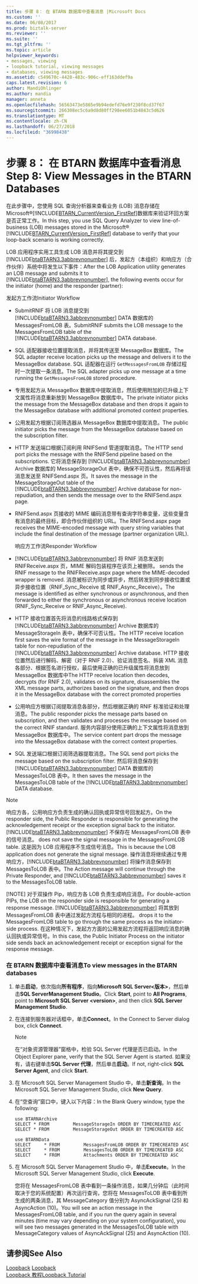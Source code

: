 ```yaml
---
title: 步骤 8： 在 BTARN 数据库中查看消息 |Microsoft Docs
ms.custom: ''
ms.date: 06/08/2017
ms.prod: biztalk-server
ms.reviewer: ''
ms.suite: ''
ms.tgt_pltfrm: ''
ms.topic: article
helpviewer_keywords:
- messages, viewing
- loopback tutorial, viewing messages
- databases, viewing messages
ms.assetid: c549670c-4428-483c-906c-eff163ddef9a
caps.latest.revision: 6
author: MandiOhlinger
ms.author: mandia
manager: anneta
ms.openlocfilehash: 56563473e5865e9b94edefd76e9f230f8cd37f67
ms.sourcegitcommit: 266308ec5c6a9d8d80ff298ee6051b4843c5d626
ms.translationtype: MT
ms.contentlocale: zh-CN
ms.lasthandoff: 06/27/2018
ms.locfileid: "36998438"
---
```

# <a name="step-8-view-messages-in-the-btarn-databases"></a><span data-ttu-id="1a892-102">步骤 8： 在 BTARN 数据库中查看消息</span><span class="sxs-lookup"><span data-stu-id="1a892-102">Step 8: View Messages in the BTARN Databases</span></span>
<span data-ttu-id="1a892-103">在此步骤中，您使用 SQL 查询分析器来查看业务 (LOB) 消息存储在 Microsoft®[!INCLUDE[BTARN_CurrentVersion_FirstRef](../../includes/btarn-currentversion-firstref-md.md)]数据库来验证环回方案是否正常工作。</span><span class="sxs-lookup"><span data-stu-id="1a892-103">In this step, you use SQL Query Analyzer to view line-of-business (LOB) messages stored in the Microsoft® [!INCLUDE[BTARN_CurrentVersion_FirstRef](../../includes/btarn-currentversion-firstref-md.md)] database to verify that your loop-back scenario is working correctly.</span></span>  
  
 <span data-ttu-id="1a892-104">LOB 应用程序实用工具生成 LOB 消息并将其提交到 [!INCLUDE[btaBTARN3.3abbrevnonumber](../../includes/btabtarn3-3abbrevnonumber-md.md)] 后，发起方（本组织）和响应方（合作伙伴）系统中将发生以下事件：</span><span class="sxs-lookup"><span data-stu-id="1a892-104">After the LOB Application utility generates an LOB message and submits it to [!INCLUDE[btaBTARN3.3abbrevnonumber](../../includes/btabtarn3-3abbrevnonumber-md.md)], the following events occur for the initiator (home) and the responder (partner):</span></span>  
  
 <span data-ttu-id="1a892-105">发起方工作流</span><span class="sxs-lookup"><span data-stu-id="1a892-105">Initiator Workflow</span></span>  
  
- <span data-ttu-id="1a892-106">SubmitRNIF 将 LOB 消息提交到 [!INCLUDE[btaBTARN3.3abbrevnonumber](../../includes/btabtarn3-3abbrevnonumber-md.md)] DATA 数据库的 MessagesFromLOB 表。</span><span class="sxs-lookup"><span data-stu-id="1a892-106">SubmitRNIF submits the LOB message to the MessagesFromLOB table of the [!INCLUDE[btaBTARN3.3abbrevnonumber](../../includes/btabtarn3-3abbrevnonumber-md.md)] DATA database.</span></span>  
  
- <span data-ttu-id="1a892-107">SQL 适配器接收位置提取消息，并将其传送至 MessageBox 数据库。</span><span class="sxs-lookup"><span data-stu-id="1a892-107">The SQL adapter receive location picks up the message and delivers it to the MessageBox database.</span></span> <span data-ttu-id="1a892-108">SQL 适配器在运行 `GetMessagesFromLOB` 存储过程时一次提取一条消息。</span><span class="sxs-lookup"><span data-stu-id="1a892-108">The SQL adapter picks up one message at a time running the `GetMessagesFromLOB` stored procedure.</span></span>  
  
- <span data-ttu-id="1a892-109">专用发起方从 MessageBox 数据库中提取消息，然后使用附加的已升级上下文属性将消息重新放到 MessageBox 数据库中。</span><span class="sxs-lookup"><span data-stu-id="1a892-109">The private initiator picks the message from the MessageBox database and then drops it again to the MessageBox database with additional promoted context properties.</span></span>  
  
- <span data-ttu-id="1a892-110">公用发起方根据订阅筛选器从 MessageBox 数据库中提取消息。</span><span class="sxs-lookup"><span data-stu-id="1a892-110">The public initiator picks the message from the MessageBox database based on the subscription filter.</span></span>  
  
- <span data-ttu-id="1a892-111">HTTP 发送端口根据订阅利用 RNIFSend 管道提取消息。</span><span class="sxs-lookup"><span data-stu-id="1a892-111">The HTTP send port picks the message with the RNIFSend pipeline based on the subscriptions.</span></span> <span data-ttu-id="1a892-112">它将消息保存到 [!INCLUDE[btaBTARN3.3abbrevnonumber](../../includes/btabtarn3-3abbrevnonumber-md.md)] Archive 数据库的 MessageStorageOut 表中，确保不可否认性，然后再将该消息发送至 RNIFSend.aspx 页。</span><span class="sxs-lookup"><span data-stu-id="1a892-112">It saves the message in the MessageStorageOut table of the [!INCLUDE[btaBTARN3.3abbrevnonumber](../../includes/btabtarn3-3abbrevnonumber-md.md)] Archive database for non-repudiation, and then sends the message over to the RNIFSend.aspx page.</span></span>  
  
- <span data-ttu-id="1a892-113">RNIFSend.aspx 页接收的 MIME 编码消息带有查询字符串变量，这些变量含有消息的最终目标，即合作伙伴组织的 URL。</span><span class="sxs-lookup"><span data-stu-id="1a892-113">The RNIFSend.aspx page receives the MIME-encoded message with query string variables that include the final destination of the message (partner organization URL).</span></span>  
  
  <span data-ttu-id="1a892-114">响应方工作流</span><span class="sxs-lookup"><span data-stu-id="1a892-114">Responder Workflow</span></span>  
  
- [!INCLUDE[btaBTARN3.3abbrevnonumber](../../includes/btabtarn3-3abbrevnonumber-md.md)]<span data-ttu-id="1a892-115"> 将 RNIF 消息发送到 RNIFReceive.aspx 页，MIME 解码包装程序在该页上被删除。</span><span class="sxs-lookup"><span data-stu-id="1a892-115"> sends the RNIF message to the RNIFReceive.aspx page where the MIME-decoded wrapper is removed.</span></span> <span data-ttu-id="1a892-116">消息被标识为同步或异步，然后转发到同步接收位置或异步接收位置（RNIF_Sync_Receive 或 RNIF_Async_Receive）。</span><span class="sxs-lookup"><span data-stu-id="1a892-116">The message is identified as either synchronous or asynchronous, and then forwarded to either the synchronous or asynchronous receive location (RNIF_Sync_Receive or RNIF_Async_Receive).</span></span>  
  
- <span data-ttu-id="1a892-117">HTTP 接收位置首先将消息的线路格式保存到 [!INCLUDE[btaBTARN3.3abbrevnonumber](../../includes/btabtarn3-3abbrevnonumber-md.md)] Archive 数据库的 MessageStorageIn 表中，确保不可否认性。</span><span class="sxs-lookup"><span data-stu-id="1a892-117">The HTTP receive location first saves the wire format of the message in the MessageStorageIn table for non-repudiation of the [!INCLUDE[btaBTARN3.3abbrevnonumber](../../includes/btabtarn3-3abbrevnonumber-md.md)] Archive database.</span></span> <span data-ttu-id="1a892-118">HTTP 接收位置然后进行解码、解密（对于 RNIF 2.0）、验证消息签名、拆装 XML 消息各部分、根据签名进行授权，最后使用正确的已升级属性将消息放到 MessageBox 数据库中</span><span class="sxs-lookup"><span data-stu-id="1a892-118">The HTTP receive location then decodes, decrypts (for RNIF 2.0), validates on its signature, disassembles the XML message parts, authorizes based on the signature, and then drops it in the MessageBox database with the correct promoted properties</span></span>  
  
- <span data-ttu-id="1a892-119">公用响应方根据订阅提取消息各部分，然后根据正确的 RNIF 标准验证和处理消息。</span><span class="sxs-lookup"><span data-stu-id="1a892-119">The public responder picks the message parts based on subscription, and then validates and processes the message based on the correct RNIF standard.</span></span> <span data-ttu-id="1a892-120">服务内容部分使用正确的上下文属性将消息放到 MessageBox 数据库中。</span><span class="sxs-lookup"><span data-stu-id="1a892-120">The service content part drops the message into the MessageBox database with the correct context properties.</span></span>  
  
- <span data-ttu-id="1a892-121">SQL 发送端口根据订阅筛选器提取消息。</span><span class="sxs-lookup"><span data-stu-id="1a892-121">The SQL send port picks the message based on the subscription filter.</span></span> <span data-ttu-id="1a892-122">然后将消息保存到 [!INCLUDE[btaBTARN3.3abbrevnonumber](../../includes/btabtarn3-3abbrevnonumber-md.md)] DATA 数据库的 MessagesToLOB 表中。</span><span class="sxs-lookup"><span data-stu-id="1a892-122">It then saves the message in the MessagesToLOB table of the [!INCLUDE[btaBTARN3.3abbrevnonumber](../../includes/btabtarn3-3abbrevnonumber-md.md)] DATA database.</span></span>  
  
> [!NOTE]
>  <span data-ttu-id="1a892-123">响应方各，公用响应方负责生成的确认回执或异常信号回发起方。</span><span class="sxs-lookup"><span data-stu-id="1a892-123">On the responder side, the Public Responder is responsible for generating the acknowledgement receipt or the exception signal back to the initiator.</span></span> [!INCLUDE[btaBTARN3.3abbrevnonumber](../../includes/btabtarn3-3abbrevnonumber-md.md)]<span data-ttu-id="1a892-124"> 不保存在 MessagesFromLOB 表中的信号消息。</span><span class="sxs-lookup"><span data-stu-id="1a892-124"> does not save the signal message in the MessagesFromLOB table.</span></span> <span data-ttu-id="1a892-125">这是因为 LOB 应用程序不生成信号消息。</span><span class="sxs-lookup"><span data-stu-id="1a892-125">This is because the LOB application does not generate the signal message.</span></span> <span data-ttu-id="1a892-126">操作消息将继续通过专用响应方，[!INCLUDE[btaBTARN3.3abbrevnonumber](../../includes/btabtarn3-3abbrevnonumber-md.md)] 将操作消息保存到 MessagesToLOB 表中。</span><span class="sxs-lookup"><span data-stu-id="1a892-126">The Action message will continue through the Private Responder, and [!INCLUDE[btaBTARN3.3abbrevnonumber](../../includes/btabtarn3-3abbrevnonumber-md.md)] saves it to the MessagesToLOB table.</span></span>  
> 
> [!NOTE]
>  <span data-ttu-id="1a892-127">对于双操作 Pip，响应方各 LOB 负责生成响应消息。</span><span class="sxs-lookup"><span data-stu-id="1a892-127">For double-action PIPs, the LOB on the responder side is responsible for generating a response message.</span></span> [!INCLUDE[btaBTARN3.3abbrevnonumber](../../includes/btabtarn3-3abbrevnonumber-md.md)]<span data-ttu-id="1a892-128"> 将其放到 MessagesFromLOB 表中通过发起方流程与相同的进程。</span><span class="sxs-lookup"><span data-stu-id="1a892-128"> drops it to the MessagesFromLOB table to go through the same process as the initiator-side process.</span></span> <span data-ttu-id="1a892-129">在这种情况下，发起方方面的公用发起方流程将返回响应消息的确认回执或异常信号。</span><span class="sxs-lookup"><span data-stu-id="1a892-129">In this case, the Public Initiator Process on the initiator side sends back an acknowledgement receipt or exception signal for the response message.</span></span>  
  
### <a name="to-view-messages-in-the-btarn-databases"></a><span data-ttu-id="1a892-130">在 BTARN 数据库中查看消息</span><span class="sxs-lookup"><span data-stu-id="1a892-130">To view messages in the BTARN databases</span></span>  
  
1. <span data-ttu-id="1a892-131">单击**启动**，依次指向**所有程序**，指向**Microsoft SQL Server\<版本\>**，然后单击**SQL ServerManagement Studio**。</span><span class="sxs-lookup"><span data-stu-id="1a892-131">Click **Start**, point to **All Programs**, point to **Microsoft SQL Server \<version\>**, and then click **SQL Server Management Studio**.</span></span>  
  
2. <span data-ttu-id="1a892-132">在连接到服务器对话框中，单击**Connect**。</span><span class="sxs-lookup"><span data-stu-id="1a892-132">In the Connect to Server dialog box, click **Connect**.</span></span>  
  
   > [!NOTE]
   >  <span data-ttu-id="1a892-133">在“对象资源管理器”窗格中，检验 SQL Server 代理是否已启动。</span><span class="sxs-lookup"><span data-stu-id="1a892-133">In the Object Explorer pane, verify that the SQL Server Agent is started.</span></span> <span data-ttu-id="1a892-134">如果没有，请右键单击**SQL Server 代理**，然后单击**启动**。</span><span class="sxs-lookup"><span data-stu-id="1a892-134">If not, right-click **SQL Server Agent**, and click **Start**.</span></span>  
  
3. <span data-ttu-id="1a892-135">在 Microsoft SQL Server Management Studio 中，单击**新查询**。</span><span class="sxs-lookup"><span data-stu-id="1a892-135">In the Microsoft SQL Server Management Studio, click **New Query**.</span></span>  
  
4. <span data-ttu-id="1a892-136">在“空查询”窗口中，键入以下内容：</span><span class="sxs-lookup"><span data-stu-id="1a892-136">In the Blank Query window, type the following:</span></span>  
  
   ```  
   use BTARNArchive  
   SELECT * FROM         MessageStorageIn ORDER BY TIMECREATED ASC  
   SELECT * FROM         MessageStorageOut ORDER BY TIMECREATED ASC  
  
   use BTARNData  
   SELECT     * FROM         MessagesFromLOB ORDER BY TIMECREATED ASC  
   SELECT     * FROM         MessagesToLOB ORDER BY TIMECREATED ASC  
   SELECT     * FROM         Attachments ORDER BY TIMECREATED ASC  
   ```  
  
5. <span data-ttu-id="1a892-137">在 Microsoft SQL Server Management Studio 中，单击**Execute**。</span><span class="sxs-lookup"><span data-stu-id="1a892-137">In the Microsoft SQL Server Management Studio, click **Execute**.</span></span>  
  
   <span data-ttu-id="1a892-138">您将在 MessagesFromLOB 表中看到一条操作消息，如果几分钟后（此时间取决于您的系统配置）再次运行查询，您将在 MessagesToLOB 表中看到所生成的两条消息，其 MessageCategory 值分别为 AsyncAckSignal (25) 和 AsyncAction (10)。</span><span class="sxs-lookup"><span data-stu-id="1a892-138">You will see an action message in the MessagesFromLOB table, and if you run the query again in several minutes (time may vary depending on your system configuration), you will see two messages generated in the MessagesToLOB table with MessageCategory values of AsyncAckSignal (25) and AsyncAction (10).</span></span>  
  
## <a name="see-also"></a><span data-ttu-id="1a892-139">请参阅</span><span class="sxs-lookup"><span data-stu-id="1a892-139">See Also</span></span>  
 <span data-ttu-id="1a892-140">[Loopback](../../adapters-and-accelerators/accelerator-rosettanet/loopback.md) </span><span class="sxs-lookup"><span data-stu-id="1a892-140">[Loopback](../../adapters-and-accelerators/accelerator-rosettanet/loopback.md) </span></span>  
 [<span data-ttu-id="1a892-141">Loopback 教程</span><span class="sxs-lookup"><span data-stu-id="1a892-141">Loopback Tutorial</span></span>](../../adapters-and-accelerators/accelerator-rosettanet/loopback-tutorial.md)
